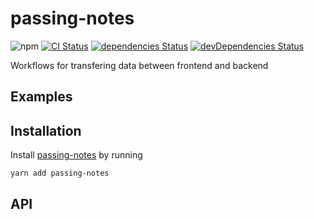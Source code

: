 # passing-notes
![npm](https://img.shields.io/npm/v/passing-notes.svg)
[![CI Status](https://github.com/vinsonchuong/passing-notes/workflows/CI/badge.svg)](https://github.com/vinsonchuong/passing-notes/actions?query=workflow%3ACI)
[![dependencies Status](https://david-dm.org/vinsonchuong/passing-notes/status.svg)](https://david-dm.org/vinsonchuong/passing-notes)
[![devDependencies Status](https://david-dm.org/vinsonchuong/passing-notes/dev-status.svg)](https://david-dm.org/vinsonchuong/passing-notes?type=dev)

Workflows for transfering data between frontend and backend

## Examples

## Installation
Install [passing-notes](https://yarnpkg.com/en/package/passing-notes)
by running

```sh
yarn add passing-notes
```

## API
